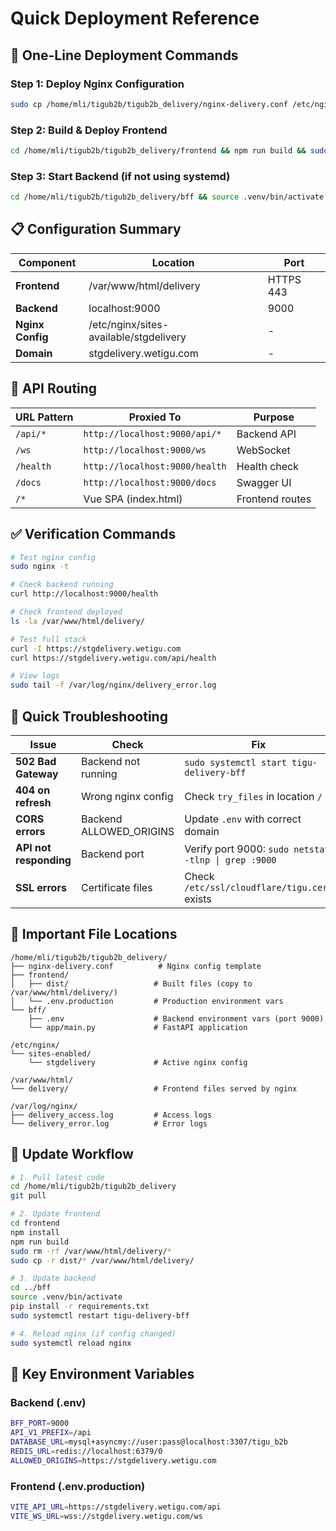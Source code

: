 # Quick Deployment Reference

## 🚀 One-Line Deployment Commands

### Step 1: Deploy Nginx Configuration
```bash
sudo cp /home/mli/tigub2b/tigub2b_delivery/nginx-delivery.conf /etc/nginx/sites-available/stgdelivery && sudo nginx -t && sudo systemctl reload nginx
```

### Step 2: Build & Deploy Frontend
```bash
cd /home/mli/tigub2b/tigub2b_delivery/frontend && npm run build && sudo rm -rf /var/www/html/delivery/* && sudo cp -r dist/* /var/www/html/delivery/ && sudo chown -R www-data:www-data /var/www/html/delivery
```

### Step 3: Start Backend (if not using systemd)
```bash
cd /home/mli/tigub2b/tigub2b_delivery/bff && source .venv/bin/activate && uvicorn app.main:app --host 0.0.0.0 --port 9000 --workers 4 &
```

## 📋 Configuration Summary

| Component | Location | Port |
|-----------|----------|------|
| **Frontend** | /var/www/html/delivery | HTTPS 443 |
| **Backend** | localhost:9000 | 9000 |
| **Nginx Config** | /etc/nginx/sites-available/stgdelivery | - |
| **Domain** | stgdelivery.wetigu.com | - |

## 🔗 API Routing

| URL Pattern | Proxied To | Purpose |
|-------------|------------|---------|
| `/api/*` | `http://localhost:9000/api/*` | Backend API |
| `/ws` | `http://localhost:9000/ws` | WebSocket |
| `/health` | `http://localhost:9000/health` | Health check |
| `/docs` | `http://localhost:9000/docs` | Swagger UI |
| `/*` | Vue SPA (index.html) | Frontend routes |

## ✅ Verification Commands

```bash
# Test nginx config
sudo nginx -t

# Check backend running
curl http://localhost:9000/health

# Check frontend deployed
ls -la /var/www/html/delivery/

# Test full stack
curl -I https://stgdelivery.wetigu.com
curl https://stgdelivery.wetigu.com/api/health

# View logs
sudo tail -f /var/log/nginx/delivery_error.log
```

## 🐛 Quick Troubleshooting

| Issue | Check | Fix |
|-------|-------|-----|
| **502 Bad Gateway** | Backend not running | `sudo systemctl start tigu-delivery-bff` |
| **404 on refresh** | Wrong nginx config | Check `try_files` in location `/` |
| **CORS errors** | Backend ALLOWED_ORIGINS | Update `.env` with correct domain |
| **API not responding** | Backend port | Verify port 9000: `sudo netstat -tlnp \| grep :9000` |
| **SSL errors** | Certificate files | Check `/etc/ssl/cloudflare/tigu.cert` exists |

## 📝 Important File Locations

```
/home/mli/tigub2b/tigub2b_delivery/
├── nginx-delivery.conf          # Nginx config template
├── frontend/
│   ├── dist/                   # Built files (copy to /var/www/html/delivery/)
│   └── .env.production         # Production environment vars
└── bff/
    ├── .env                    # Backend environment vars (port 9000)
    └── app/main.py             # FastAPI application

/etc/nginx/
└── sites-enabled/
    └── stgdelivery             # Active nginx config

/var/www/html/
└── delivery/                   # Frontend files served by nginx

/var/log/nginx/
├── delivery_access.log         # Access logs
└── delivery_error.log          # Error logs
```

## 🔄 Update Workflow

```bash
# 1. Pull latest code
cd /home/mli/tigub2b/tigub2b_delivery
git pull

# 2. Update frontend
cd frontend
npm install
npm run build
sudo rm -rf /var/www/html/delivery/*
sudo cp -r dist/* /var/www/html/delivery/

# 3. Update backend
cd ../bff
source .venv/bin/activate
pip install -r requirements.txt
sudo systemctl restart tigu-delivery-bff

# 4. Reload nginx (if config changed)
sudo systemctl reload nginx
```

## 🎯 Key Environment Variables

### Backend (.env)
```bash
BFF_PORT=9000
API_V1_PREFIX=/api
DATABASE_URL=mysql+asyncmy://user:pass@localhost:3307/tigu_b2b
REDIS_URL=redis://localhost:6379/0
ALLOWED_ORIGINS=https://stgdelivery.wetigu.com
```

### Frontend (.env.production)
```bash
VITE_API_URL=https://stgdelivery.wetigu.com/api
VITE_WS_URL=wss://stgdelivery.wetigu.com/ws
```
